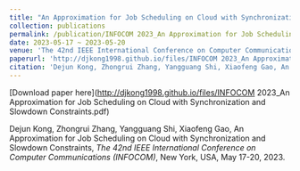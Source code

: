 ```yaml
---
title: "An Approximation for Job Scheduling on Cloud with Synchronization and Slowdown Constraints"
collection: publications
permalink: /publication/INFOCOM 2023_An Approximation for Job Scheduling on Cloud with Synchronization and Slowdown Constraints
date: 2023-05-17 ~ 2023-05-20
venue: 'The 42nd IEEE International Conference on Computer Communications (INFOCOM, CCF-A)'
paperurl: 'http://djkong1998.github.io/files/INFOCOM 2023_An Approximation for Job Scheduling on Cloud with Synchronization and Slowdown Constraints.pdf'
citation: 'Dejun Kong, Zhongrui Zhang, Yangguang Shi, Xiaofeng Gao, An Approximation for Job Scheduling on Cloud with Synchronization and Slowdown Constraints, <i>The 42nd IEEE International Conference on Computer Communications (INFOCOM)</i>, New York, USA, May 17-20, 2023.'
---
```

[Download paper here](http://djkong1998.github.io/files/INFOCOM 2023_An Approximation for Job Scheduling on Cloud with Synchronization and Slowdown Constraints.pdf)

Dejun Kong, Zhongrui Zhang, Yangguang Shi, Xiaofeng Gao, An Approximation for Job Scheduling on Cloud with Synchronization and Slowdown Constraints, <i>The 42nd IEEE International Conference on Computer Communications (INFOCOM)</i>, New York, USA, May 17-20, 2023.
